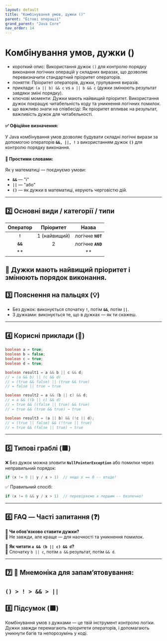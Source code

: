 ```yaml
---
layout: default
title: "Комбінування умов, дужки ()"
parent: "Бітові операції"
grand_parent: "Java Core"
nav_order: 14
---
```


# Комбінування умов, дужки ()

*   короткий опис: Використання дужок `()` для контролю порядку виконання логічних операцій у складних виразах, що дозволяє перевизначити стандартний пріоритет операторів.
*   поняття: Пріоритет операторів, дужки, групування виразів.
*   приклади: `(a || b) && c` vs `a || b && c` (дужки змінюють результат завдяки зміні порядку).
*   ключові моменти: Дужки мають найвищий пріоритет. Використання дужок покращує читабельність коду та уникнення логічних помилок.
*   що важливо знати на співбесіді: Як пріоритет впливає на результат, важливість дужок для читабельності.


#### **✅ Офіційне визначення:**

У Java комбінування умов дозволяє будувати складні логічні вирази за допомогою операторів **`&&, ||, !`** з використанням дужок **`()`** для контролю порядку виконання.

#### **🧠 Простими словами:**

Як у математиці — поєднуємо умови:

* **`&&`** — "і"
* **`||`** — "або"
* **`()`** — як дужки в математиці, керують черговістю дій.

---

## **2️⃣ Основні види / категорії / типи**

| Оператор | Пріоритет | Назва |
| :---: | :---: | :---: |
| **`!`** | 1 (найвищий) | логічне **`NOT`** |
| **`&&`** | 2 | логічне **`AND`** |
| **||** | 3 | Логічне **`OR`** |

📌 **Дужки** мають найвищий пріоритет і змінюють порядок виконання.
---

## **3️⃣ Пояснення на пальцях (💡)**

* Без дужок: виконується спочатку **`!`**, потім **`&&`**, потім **`||`**.
* З дужками: виконується те, що в дужках — як ти скажеш.

---

## **4️⃣ Корисні приклади (🧪)**

```java
boolean a = true;
boolean b = false;
boolean c = true;
boolean d = true;

boolean result1 = a && b || c && d;
// = (a && b) || (c && d)
// = (true && false) || (true && true)
// = false || true → true

boolean result2 = a && (b || c) && d;
// = a && ((b || c) && d)
// = true && ((false || true) && true)
// = true && (true && true) → true

boolean result3 = (a || b) && (!c || d);
// = (true || false) && (!true || true)
// = true && (false || true) → true
```

---

## **5️⃣ Типові граблі (🟥)**

❌ Без дужок можна зловити **`NullPointerException`** або помилки через неправильний порядок:


```java
if (x != 0 || y / x > 1)  // якщо x == 0 -- впаде!
```

✅ Правильний спосіб:

```java
if (x != 0 && y / x > 1)  // перевіряємо x першим -- безпечно!
```

---

## **6️⃣ FAQ — Часті запитання (❓)**

🔹 **Чи обов’язково ставити дужки?**  
💬 Не завжди, але краще — для наочності та уникнення помилок.

🔹 **Як читати `a && (b || c) && d`?**  
💬 Спочатку `b || c`, потім `a &&` результат, потім `&& d`.

---

## **7️⃣ 🧠 Мнемоніка для запам’ятовування:**

**`() > ! > && > ||`**
---

## **8️⃣ Підсумок (🟩)**

Комбінування умов з дужками — це твій інструмент контролю логіки. Дужки завжди перемагають пріоритети операторів, і допомагають уникнути багів та непорозумінь у коді.